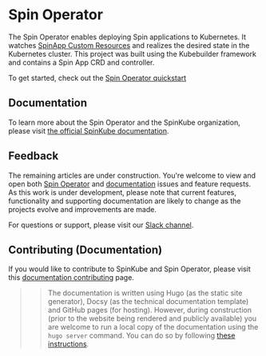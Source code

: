 # Spin Operator

The Spin Operator enables deploying Spin applications to Kubernetes. It watches [SpinApp Custom Resources](https://github.com/spinkube/documentation/blob/main/content/en/docs/spin-operator/reference/custom-resource-definition.md) and realizes the desired state in the Kubernetes cluster. This project was built using the Kubebuilder framework and contains a Spin App CRD and controller.

To get started, check out the [Spin Operator quickstart](http://spinkube.dev/docs/spin-operator/quickstart/)

## Documentation

To learn more about the Spin Operator and the SpinKube organization, please visit [the official SpinKube documentation](https://spinkube.dev). 

## Feedback

The remaining articles are under construction. You're welcome to view and open both [Spin Operator](https://github.com/spinkube/spin-operator/issues) and [documentation](https://github.com/spinkube/documentation/issues) issues and feature requests. As this work is under development, please note that current features, functionality and supporting documentation are likely to change as the projects evolve and improvements are made.

For questions or support, please visit our [Slack channel](TODO).

## Contributing (Documentation)

If you would like to contribute to SpinKube and Spin Operator, please visit this [documentation contributing](http://spinkube.dev/docs/contribution-guidelines/) page.

>> The documentation is written using Hugo (as the static site generator), Docsy (as the technical documentation template) and GitHub pages (for hosting). However, during construction (prior to the website being rendered and publicly available) you are welcome to run a local copy of the documentation using the `hugo server` command. You can do so by following [these instructions](https://github.com/spinkube/documentation/blob/main/content/en/docs/contribution-guidelines/_index.md#previewing-your-changes-locally).
